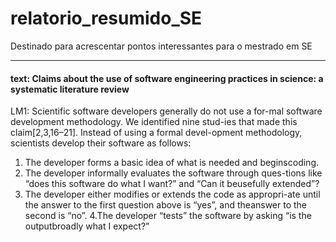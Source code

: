 # relatorio_resumido_SE
Destinado para acrescentar pontos interessantes para o mestrado em SE

---

#### text: Claims about the use of software engineering practices in science: a systematic literature review

<p>LM1: Scientific software developers generally do not use a for-mal software development methodology.
We identified nine stud-ies that made this claim[2,3,16–21]. Instead of using a formal devel-opment methodology,
scientists develop their software as follows:</p>

1. The developer forms a basic idea of what is needed and beginscoding.
2. The developer informally evaluates the software through ques-tions like “does this software do what I want?” and
“Can it beusefully extended”?
3. The developer either modifies or extends the code as appropri-ate until the answer to the first question above is
“yes”, and theanswer to the second is “no”.
4.The developer “tests” the software by asking “is the outputbroadly what I expect?”
